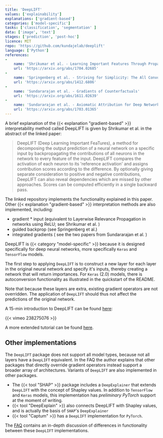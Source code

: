 ```yaml
---
title: 'DeepLIFT'
values: ['explainability']
explanations: ['gradient-based']
categories: ['model-specific']
tasks: ['classification', 'segmentation' ]
data: ['image', 'text']
stages: ['prediction', 'post-hoc']
licence: MIT
repo: 'https://github.com/kundajelab/deeplift'
language: ['Python']
references: 
- 
    name: 'Shrikumar et al. - Learning Important Features Through Propagating Activation Differences'
    url: 'https://arxiv.org/abs/1704.02685'
- 
    name: 'Springenberg et al. - Striving for Simplicity: The All Convolutional Net'
    url: 'https://arxiv.org/abs/1412.6806'
- 
    name: 'Sundararajan et al. - Gradients of Counterfactuals'
    url: 'https://arxiv.org/abs/1611.02639'
-
    name: 'Sundararajan et al. - Axiomatic Attribution for Deep Networks'
    url: 'https://arxiv.org/abs/1703.01365'
---
```


A brief explanation of the {{< explanation "gradient-based" >}} interpretability method called DeepLIFT is given by Shrikumar et al. in the abstract of the linked paper:

> DeepLIFT (Deep Learning Important FeaTures), a method for decomposing the output prediction of a neural network on a specific input by backpropagating the contributions of all neurons in the network to every feature of the input. DeepLIFT compares the activation of each neuron to its 'reference activation' and assigns contribution scores according to the difference. By optionally giving separate consideration to positive and negative contributions, DeepLIFT can also reveal dependencies which are missed by other approaches. Scores can be computed efficiently in a single backward pass.

The linked repository implements the functionality explained in this paper.
Other {{< explanation "gradient-based" >}} interpretation methods are also implemented, including:

- gradient * input (equivalent to Layerwise Relevance Propagation in networks using ReLU; see Shrikumar et al. )
- guided backprop (see Springenberg et al.)
- integrated gradients ( see the two papers from Sundararajan et al. )

DeepLIFT is {{< category "model-specific" >}} because it is designed specifically for deep neural networks, more specifically `Keras` and `TensorFlow` models. 

The first step to applying `DeepLIFT` is to construct a new layer for each layer in the original neural network and specify it's inputs, thereby creating a network that will return importances.
For `Keras` (2.0) models, there is autoconversion functionality as illustrated in the quickstart of the README.

Note that because these layers are extra, existing gradient operators are not overridden.
The application of `DeepLIFT` should thus not affect the predictions of the original network.

<!--TODO: explain difference between the Rescale rule and the RevealCancel rule.-->

A 15-min introduction to DeepLIFT can be found [here](https://vimeo.com/238275076):

{{< vimeo 238275076 >}} 

A more extended tutorial can be found [here](https://www.youtube.com/playlist?list=PLJLjQOkqSRTP3cLB2cOOi_bQFw6KPGKML).

## Other implementations

The `DeepLIFT` package does not support all model types, because not all layers have a `DeepLIFT` equivalent.
In the FAQ the author explains that other packages that directly override gradient operators instead support a broader array of architectures.
Variants of `DeepLIFT` are also implemented in other packages.

- The {{< tool "SHAP" >}} package includes a `DeepExplainer` that extends `DeepLIFT` with the concept of Shapley values. In addition to `TensorFlow` and `Keras` models, this implementation has *preliminary PyTorch* support at the moment of writing.
- {{< tool "DeepExplain" >}} also connects DeepLIFT with Shapley values, and is actually the basis of `SHAP`'s `DeepExplainer`
- {{< tool "Captum" >}} has a `DeepLIFT` implementation for `PyTorch`.

The [FAQ](https://github.com/kundajelab/deeplift#faq) contains an in-depth discussion of differences in functionality between these `DeepLIFT` implementations.
